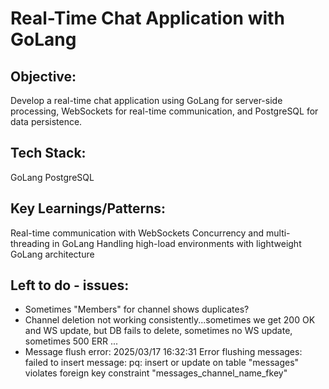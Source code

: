 # Real-Time Chat Application with GoLang

## Objective:

Develop a real-time chat application using GoLang for server-side processing, WebSockets for real-time communication, and PostgreSQL for data persistence.

## Tech Stack:

GoLang
PostgreSQL

## Key Learnings/Patterns:

Real-time communication with WebSockets
Concurrency and multi-threading in GoLang
Handling high-load environments with lightweight GoLang architecture

## Left to do - issues:

- Sometimes "Members" for channel shows duplicates?
- Channel deletion not working consistently...sometimes we get 200 OK and WS update, but DB fails to delete, sometimes no WS update, sometimes 500 ERR ...
- Message flush error: 2025/03/17 16:32:31 Error flushing messages: failed to insert message: pq: insert or update on table "messages" violates foreign key constraint "messages_channel_name_fkey"
